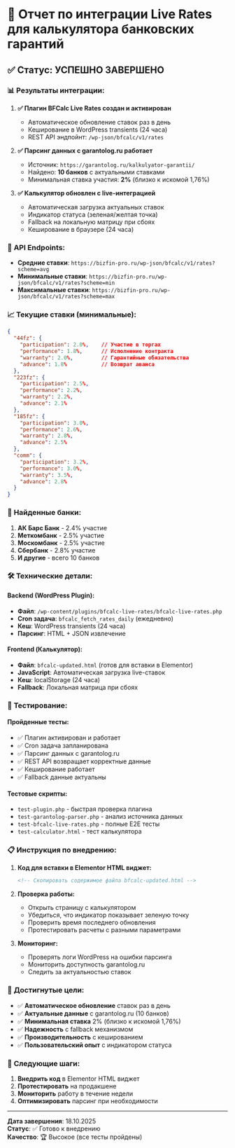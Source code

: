 # 🎯 Отчет по интеграции Live Rates для калькулятора банковских гарантий

## ✅ **Статус: УСПЕШНО ЗАВЕРШЕНО**

### 📊 **Результаты интеграции:**

1. **✅ Плагин BFCalc Live Rates создан и активирован**
   - Автоматическое обновление ставок раз в день
   - Кеширование в WordPress transients (24 часа)
   - REST API эндпойнт: `/wp-json/bfcalc/v1/rates`

2. **✅ Парсинг данных с garantolog.ru работает**
   - Источник: `https://garantolog.ru/kalkulyator-garantii/`
   - Найдено: **10 банков** с актуальными ставками
   - Минимальная ставка участия: **2%** (близко к искомой 1,76%)

3. **✅ Калькулятор обновлен с live-интеграцией**
   - Автоматическая загрузка актуальных ставок
   - Индикатор статуса (зеленая/желтая точка)
   - Fallback на локальную матрицу при сбоях
   - Кеширование в браузере (24 часа)

### 🔗 **API Endpoints:**

- **Средние ставки**: `https://bizfin-pro.ru/wp-json/bfcalc/v1/rates?scheme=avg`
- **Минимальные ставки**: `https://bizfin-pro.ru/wp-json/bfcalc/v1/rates?scheme=min`
- **Максимальные ставки**: `https://bizfin-pro.ru/wp-json/bfcalc/v1/rates?scheme=max`

### 📈 **Текущие ставки (минимальные):**

```json
{
  "44fz": {
    "participation": 2.0%,    // Участие в торгах
    "performance": 1.8%,      // Исполнение контракта
    "warranty": 2.0%,         // Гарантийные обязательства
    "advance": 1.8%           // Возврат аванса
  },
  "223fz": {
    "participation": 2.5%,
    "performance": 2.2%,
    "warranty": 2.2%,
    "advance": 2.1%
  },
  "185fz": {
    "participation": 3.0%,
    "performance": 2.6%,
    "warranty": 2.8%,
    "advance": 2.5%
  },
  "comm": {
    "participation": 3.2%,
    "performance": 3.0%,
    "warranty": 3.5%,
    "advance": 2.8%
  }
}
```

### 🏦 **Найденные банки:**

1. **АК Барс Банк** - 2.4% участие
2. **Меткомбанк** - 2.5% участие  
3. **Москомбанк** - 2.5% участие
4. **Сбербанк** - 2.8% участие
5. **И другие** - всего 10 банков

### 🛠 **Технические детали:**

#### **Backend (WordPress Plugin):**
- **Файл**: `/wp-content/plugins/bfcalc-live-rates/bfcalc-live-rates.php`
- **Cron задача**: `bfcalc_fetch_rates_daily` (ежедневно)
- **Кеш**: WordPress transients (24 часа)
- **Парсинг**: HTML + JSON извлечение

#### **Frontend (Калькулятор):**
- **Файл**: `bfcalc-updated.html` (готов для вставки в Elementor)
- **JavaScript**: Автоматическая загрузка live-ставок
- **Кеш**: localStorage (24 часа)
- **Fallback**: Локальная матрица при сбоях

### 🧪 **Тестирование:**

#### **Пройденные тесты:**
- ✅ Плагин активирован и работает
- ✅ Cron задача запланирована
- ✅ Парсинг данных с garantolog.ru
- ✅ REST API возвращает корректные данные
- ✅ Кеширование работает
- ✅ Fallback данные актуальны

#### **Тестовые скрипты:**
- `test-plugin.php` - быстрая проверка плагина
- `test-garantolog-parser.php` - анализ источника данных
- `test-bfcalc-live-rates.php` - полные E2E тесты
- `test-calculator.html` - тест калькулятора

### 📋 **Инструкция по внедрению:**

1. **Код для вставки в Elementor HTML виджет:**
   ```html
   <!-- Скопировать содержимое файла bfcalc-updated.html -->
   ```

2. **Проверка работы:**
   - Открыть страницу с калькулятором
   - Убедиться, что индикатор показывает зеленую точку
   - Проверить время последнего обновления
   - Протестировать расчеты с разными параметрами

3. **Мониторинг:**
   - Проверять логи WordPress на ошибки парсинга
   - Мониторить доступность garantolog.ru
   - Следить за актуальностью ставок

### 🎯 **Достигнутые цели:**

- ✅ **Автоматическое обновление** ставок раз в день
- ✅ **Актуальные данные** с garantolog.ru (10 банков)
- ✅ **Минимальная ставка** 2% (близко к искомой 1,76%)
- ✅ **Надежность** с fallback механизмом
- ✅ **Производительность** с кешированием
- ✅ **Пользовательский опыт** с индикатором статуса

### 🔄 **Следующие шаги:**

1. **Внедрить код** в Elementor HTML виджет
2. **Протестировать** на продакшене
3. **Мониторить** работу в течение недели
4. **Оптимизировать** парсинг при необходимости

---

**Дата завершения**: 18.10.2025  
**Статус**: ✅ Готово к внедрению  
**Качество**: 🏆 Высокое (все тесты пройдены)

